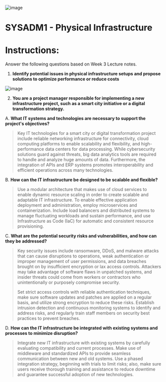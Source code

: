 ![image](https://github.com/user-attachments/assets/b2e6b37a-3540-469c-8899-dc619f5ee587)

# SYSADM1 - Physical Infrastructure

# Instructions:

Answer the following questions based on Week 3 Lecture notes.

1.  **Identify potential issues in physical infrastructure setups and
    propose solutions to optimize performance or reduce costs**

![image](https://github.com/user-attachments/assets/115f2a7d-93fc-4b1a-81bf-43261d166768)

2.  **You are a project manager responsible for implementing a new
    infrastructure project, such as a smart city initiative or a digital
    transformation strategy.**

A.  **What IT systems and technologies are necessary to support the
    project\'s objectives?**

> Key IT technologies for a smart city or digital transformation project
> include reliable networking infrastructure for connectivity, cloud
> computing platforms to enable scalability and flexibility, and
> high-performance data centers for data processing. While cybersecurity
> solutions guard against threats, big data analytics tools are required
> to handle and analyze huge amounts of data. Furthermore, the
> integration of APIs and ERP systems promotes interoperability and
> efficient operations across many technologies.

B.  **How can the IT infrastructure be designed to be scalable and
    flexible?**

> Use a modular architecture that makes use of cloud services to enable
> dynamic resource scaling in order to create scalable and adaptable IT
> infrastructure. To enable effective application deployment and
> administration, employ microservices and containerization. Include
> load balancers and distributed systems to manage fluctuating workloads
> and sustain performance, and use Infrastructure as Code (IaC) for
> automatic and consistent resource provisioning.

C.  **What are the potential security risks and vulnerabilities, and how
    can they be addressed?**

> Key security issues include ransomware, DDoS, and malware attacks that
> can cause disruptions to operations, weak authentication or improper
> management of user permissions, and data breaches brought on by
> insufficient encryption or lax access controls. Attackers may take
> advantage of software flaws in unpatched systems, and insider threats
> could come from workers or contractors who unintentionally or
> purposely compromise security.
>
> Set strict access controls with reliable authentication techniques,
> make sure software updates and patches are applied on a regular basis,
> and utilize strong encryption to reduce these risks. Establish
> intrusion detection and continuous monitoring systems to identify and
> address risks, and regularly train staff members on security best
> practices to prevent breaches.

D.  **How can the IT infrastructure be integrated with existing systems
    and processes to minimize disruption?**

> Integrate new IT infrastructure with existing systems by carefully
> evaluating compatibility and current processes. Make use of middleware
> and standardized APIs to provide seamless communication between new
> and old systems. Use a phased integration strategy, beginning with
> trials to limit risks; also, make sure users receive thorough training
> and assistance to reduce downtime and guarantee successful adoption of
> new technologies.
